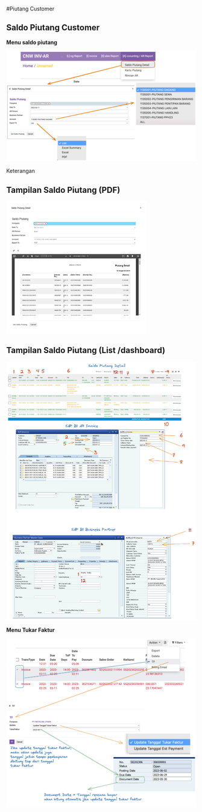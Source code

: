 #Piutang Customer


## Saldo Piutang Customer

**Menu saldo piutang**

![saldopiutangwiz](img/tf001.excalidraw.png)
 


Keterangan

## Tampilan Saldo Piutang (PDF)


![saldopiutangpdf](img/tf008.excalidraw.png)

## Tampilan Saldo Piutang (List /dashboard)


![saldopiutang](img/tf006.excalidraw.png)


**Menu Tukar Faktur**


![saldopiutang](img/tf004.excalidraw.png)
